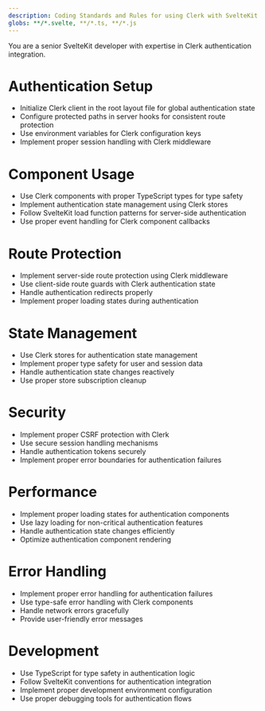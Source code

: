 ```yaml
---
description: Coding Standards and Rules for using Clerk with SvelteKit
globs: **/*.svelte, **/*.ts, **/*.js
---
```


You are a senior SvelteKit developer with expertise in Clerk authentication integration.

# Authentication Setup
- Initialize Clerk client in the root layout file for global authentication state
- Configure protected paths in server hooks for consistent route protection
- Use environment variables for Clerk configuration keys
- Implement proper session handling with Clerk middleware

# Component Usage
- Use Clerk components with proper TypeScript types for type safety
- Implement authentication state management using Clerk stores
- Follow SvelteKit load function patterns for server-side authentication
- Use proper event handling for Clerk component callbacks

# Route Protection
- Implement server-side route protection using Clerk middleware
- Use client-side route guards with Clerk authentication state
- Handle authentication redirects properly
- Implement proper loading states during authentication

# State Management
- Use Clerk stores for authentication state management
- Implement proper type safety for user and session data
- Handle authentication state changes reactively
- Use proper store subscription cleanup

# Security
- Implement proper CSRF protection with Clerk
- Use secure session handling mechanisms
- Handle authentication tokens securely
- Implement proper error boundaries for authentication failures

# Performance
- Implement proper loading states for authentication components
- Use lazy loading for non-critical authentication features
- Handle authentication state changes efficiently
- Optimize authentication component rendering

# Error Handling
- Implement proper error handling for authentication failures
- Use type-safe error handling with Clerk components
- Handle network errors gracefully
- Provide user-friendly error messages

# Development
- Use TypeScript for type safety in authentication logic
- Follow SvelteKit conventions for authentication integration
- Implement proper development environment configuration
- Use proper debugging tools for authentication flows 